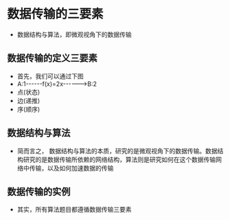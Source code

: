 # 数据传输的三要素
- 数据结构与算法，即微观视角下的数据传输
## 数据传输的定义三要素
- 首先，我们可以通过下图
- A:1------f(x)=2x------>B:2
- 点(状态)
- 边(递推)
- 序(顺序)
## 数据结构与算法
- 简而言之， 数据结构与算法的本质，研究的是微观视角下的数据传输。数据结构研究的是数据传输所依赖的网络结构，算法则是研究如何在这个数据传输网络中传输，以及如何加速数据的传输
## 数据传输的实例
- 其实，所有算法题目都遵循数据传输三要素
